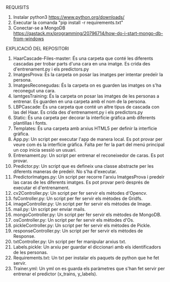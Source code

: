 REQUISITS

1. Instalar python3 https://www.python.org/downloads/
2. Executar la comanda "pip install -r requirements.txt"
3. Conectar-se a MongoDB https://qastack.mx/programming/20796714/how-do-i-start-mongo-db-from-windows

EXPLICACIÓ DEL REPOSITORI

1. HaarCascade-Files-master: És una carpeta que conté les diferents cascadas per trobar parts d'una cara en una imatge. Es crida des d'entrenament.py i els predictors.py
2. ImatgesProva: És la carpeta on posar las imatges per intentar predeïr la persona.
3. ImatgesReconegudas: És la carpeta on es guarden las imatges on s'ha reconegut una cara.
4. IamtgesTraining: És la carpeta on posar las imatges de les personas a entrenar. Es guarden en una carpeta amb el nom de la persona.
5. LBPCascade: És una carpeta que conté un altre tipus de cascada con las del Haar. Es crida des d'entrenament.py i els predictors.py
6. Static: És una carpeta per decorar la interfície gràfica amb diferents plantillas i fonts.
7. Templates: És una carpeta amb arxius HTML5 per definir la interfície gràfica.
8. App.py: Un script per executar l'app de manera local. Es pot provar per veure com és la interfície gràfica. Falta per fer la part del menú principal un cop inicia sessió un usuari.
9. Entrenament.py: Un script per entrenar el reconeixedor de caras. Es pot provar.
10. Predictor.py: Un script que es defineix una classe abstracte per les diferents maneras de predeïr. No s'ha d'executar.
11. PredictorImatges.py: Un script per recorre l'arxiu ImatgesProva i predeïr las caras de les diferents imatges. Es pot provar però després de executar el d'entrenament.
12. cv2Controller.py: Un script per fer servir els mètodes d'Opencv.
13. fsController.py: Un script per fer servir els mètodes de Gridfs.
14. imageController.py: Un script per fer servir els mètodes de Image.
15. mail.py: Un script per enviar mails.
16. mongoController.py: Un script per fer servir els mètodes de MongoDB.
17. osController.py: Un script per fer servir els mètodes d'Os.
18. pickleController.py: Un script per fer servir els mètodes de Pickle.
19. responseController.py: Un script per fer servir els mètodes de Response.
20. txtController.py: Un script per fer manipular arxius txt.
21. Labels.pickle: Un arxiu per guardar el diccionari amb els identificadors de les personas. 
22. Requirements.txt: Un txt per instalar els paquets de python que he fet servir.
23. Trainer.yml: Un yml on es guarda els paràmetres que s'han fet servir per entrenar el predictor (x_trains, y_labels).
